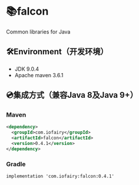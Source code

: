 # 📚falcon
Common libraries for Java

## 🛠️Environment（开发环境）
+ JDK 9.0.4
+ Apache maven 3.6.1


## 💿集成方式（兼容Java 8及Java 9+）
### Maven
```xml
<dependency>
  <groupId>com.iofairy</groupId>
  <artifactId>falcon</artifactId>
  <version>0.4.1</version>
</dependency>
```

### Gradle
```
implementation 'com.iofairy:falcon:0.4.1'
```
